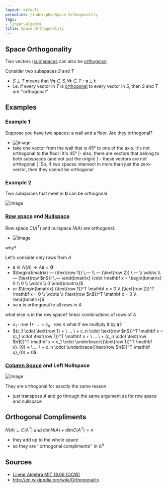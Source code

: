 ```yaml
---
layout: default
permalink: /index.php/Space_Orthogonality
tags:
- linear-algebra
title: Space Orthogonality
---
```

## Space Orthogonality
Two vectors [(sub)spaces](Vector_Spaces) can also be [orthogonal](Orthogonality) 


Consider two subspaces $S$ and $T$
- $S \; \bot \; T$ means that $\forall \mathbf s \in S, \forall \mathbf t \in T: \mathbf s \; \bot \; \mathbf t$
- i.e. if every vector in $T$ is [orthogonal](Vector_Orthogonality) to every vector in $S$, then $S$ and $T$ are ''orthogonal''


## Examples
### Example 1
Suppose you have two spaces: a wall and a floor. Are they orthogonal? 
- <img src="http://habrastorage.org/files/40a/44a/1b5/40a44a1b5a02484cbab4cbff0176e6f2.png" alt="Image">
- take one vector from the wall that is 45° to one of the axis. It's not orthogonal to the floor|   it's 45° |- also, there are vectors that belong to both subspaces (and not just the origin| ) - these vectors are not orthogonal  | |So, if two spaces intersect in more than just the zero-vector, then they cannot be orthogonal 


### Example 2
Two subspaces that meet in $\mathbf 0$ can be orthogonal

<img src="http://habrastorage.org/files/a8f/5a6/c88/a8f5a6c88d5641afb9845c57911c0b15.png" alt="Image">


### [Row space](Row_space) and [Nullspace](Nullspace)
Row space $C(A^T)$ and nullspace $N(A)$ are orthogonal.
- <img src="http://habrastorage.org/files/c67/a41/cc5/c67a41cc5bfb4bcaa634b1135f5d97ad.png" alt="Image">

why?

Let's consider only rows from $A$
- $\mathbf x \in N(A) \Rightarrow A \mathbf x = \mathbf 0$
- $\begin{bmatrix}
— (\text{row 1}) \,— \\ 
— (\text{row 2}) \,— \\ 
 \vdots   \\ 
— (\text{row $n$}) \,— 
\end{bmatrix} \cdot \mathbf x = \begin{bmatrix}
0 \\ 0 \\ \vdots \\ 0
\end{bmatrix}$
- or $\begin{bmatrix}
(\text{row 1})^T \mathbf x = 0 \\ 
(\text{row 2})^T \mathbf x = 0 \\ 
 \vdots   \\ 
(\text{row $n$})^T \mathbf x = 0 \\ 
\end{bmatrix}$
- so $\mathbf x$ is orthogonal to all rows in $A$ 

what else is in the row space? linear combinations of rows of $A$ 
- $c_1 \cdot \text{row 1} + \ ... \ + c_n \cdot \text{row $n$}$ what if we multiply it by $\mathbf x$?
- $(c_1 \cdot \text{row 1} + \ ... \ + c_n \cdot \text{row $n$})^T \mathbf x = (c_1 \cdot \text{row 1})^T \mathbf x + \ ... \ + (c_n \cdot  \text{row $n$})^T \mathbf x = c_1 \cdot  \underbrace{(\text{row 1})^T \mathbf x}_{0} + \ ... \ + c_n \cdot  \underbrace{(\text{row $n$})^T \mathbf x}_{0} = 0$


### [Column Space](Column_Space) and Left Nullspace

<img src="http://habrastorage.org/files/11e/4ad/d32/11e4add32dbe4ba0a4aa6ba8adb9b456.png" alt="Image">

They are orthogonal for exactly the same reason 
- just transpose $A$ and go through the same argument as for row space and nullspace


## Orthogonal Compliments
$N(A) \; \bot \; C(A^T)$ and $\text{dim} N(A) + \text{dim} C(A^T) = n$
- they add up to the whole space 
- so they are ''orthogonal compliments'' in $\mathbb R^n$


## Sources
- [Linear Algebra MIT 18.06 (OCW)](Linear_Algebra_MIT_18.06_(OCW))
- http://en.wikipedia.org/wiki/Orthogonality
